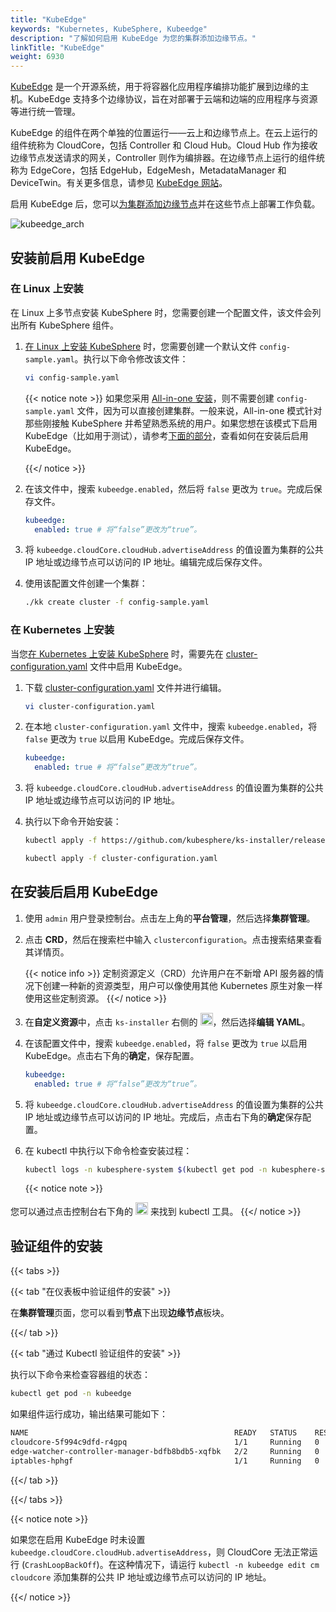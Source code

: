 ```yaml
---
title: "KubeEdge"
keywords: "Kubernetes, KubeSphere, Kubeedge"
description: "了解如何启用 KubeEdge 为您的集群添加边缘节点。"
linkTitle: "KubeEdge"
weight: 6930
---
```


[KubeEdge](https://kubeedge.io/zh/) 是一个开源系统，用于将容器化应用程序编排功能扩展到边缘的主机。KubeEdge 支持多个边缘协议，旨在对部署于云端和边端的应用程序与资源等进行统一管理。

KubeEdge 的组件在两个单独的位置运行——云上和边缘节点上。在云上运行的组件统称为 CloudCore，包括 Controller 和 Cloud Hub。Cloud Hub 作为接收边缘节点发送请求的网关，Controller 则作为编排器。在边缘节点上运行的组件统称为 EdgeCore，包括 EdgeHub，EdgeMesh，MetadataManager 和 DeviceTwin。有关更多信息，请参见 [KubeEdge 网站](https://kubeedge.io/zh/)。

启用 KubeEdge 后，您可以[为集群添加边缘节点](../../installing-on-linux/cluster-operation/add-edge-nodes/)并在这些节点上部署工作负载。

![kubeedge_arch](/images/docs/zh-cn/enable-pluggable-components/kubeedge/kubeedge_arch.png)

## 安装前启用 KubeEdge

### 在 Linux 上安装

在 Linux 上多节点安装 KubeSphere 时，您需要创建一个配置文件，该文件会列出所有 KubeSphere 组件。

1. [在 Linux 上安装 KubeSphere](../../installing-on-linux/introduction/multioverview/) 时，您需要创建一个默认文件 `config-sample.yaml`。执行以下命令修改该文件：

   ```bash
   vi config-sample.yaml
   ```

   {{< notice note >}}
   如果您采用 [All-in-one 安装](../../quick-start/all-in-one-on-linux/)，则不需要创建 `config-sample.yaml` 文件，因为可以直接创建集群。一般来说，All-in-one 模式针对那些刚接触 KubeSphere 并希望熟悉系统的用户。如果您想在该模式下启用 KubeEdge（比如用于测试），请参考[下面的部分](#在安装后启用-kubeedge)，查看如何在安装后启用 KubeEdge。

   {{</ notice >}}

2. 在该文件中，搜索 `kubeedge.enabled`，然后将 `false` 更改为 `true`。完成后保存文件。

   ```yaml
   kubeedge:
     enabled: true # 将“false”更改为“true”。
   ```

3. 将 `kubeedge.cloudCore.cloudHub.advertiseAddress` 的值设置为集群的公共 IP 地址或边缘节点可以访问的 IP 地址。编辑完成后保存文件。

4. 使用该配置文件创建一个集群：

   ```bash
   ./kk create cluster -f config-sample.yaml
   ```

### 在 Kubernetes 上安装

当您[在 Kubernetes 上安装 KubeSphere](../../installing-on-kubernetes/introduction/overview/) 时，需要先在 [cluster-configuration.yaml](https://github.com/kubesphere/ks-installer/releases/download/v3.2.1/cluster-configuration.yaml) 文件中启用 KubeEdge。

1. 下载 [cluster-configuration.yaml](https://github.com/kubesphere/ks-installer/releases/download/v3.2.1/cluster-configuration.yaml) 文件并进行编辑。

    ```bash
    vi cluster-configuration.yaml
    ```

2. 在本地 `cluster-configuration.yaml` 文件中，搜索 `kubeedge.enabled`，将 `false` 更改为 `true` 以启用 KubeEdge。完成后保存文件。

    ```yaml
    kubeedge:
      enabled: true # 将“false”更改为“true”。
    ```

3. 将 `kubeedge.cloudCore.cloudHub.advertiseAddress` 的值设置为集群的公共 IP 地址或边缘节点可以访问的 IP 地址。

4. 执行以下命令开始安装：

    ```bash
    kubectl apply -f https://github.com/kubesphere/ks-installer/releases/download/v3.2.1/kubesphere-installer.yaml
    
    kubectl apply -f cluster-configuration.yaml
    ```

## 在安装后启用 KubeEdge

1. 使用 `admin` 用户登录控制台。点击左上角的**平台管理**，然后选择**集群管理**。
   
2. 点击 **CRD**，然后在搜索栏中输入 `clusterconfiguration`。点击搜索结果查看其详情页。

    {{< notice info >}}
定制资源定义（CRD）允许用户在不新增 API 服务器的情况下创建一种新的资源类型，用户可以像使用其他 Kubernetes 原生对象一样使用这些定制资源。
    {{</ notice >}}

3. 在**自定义资源**中，点击 `ks-installer` 右侧的 <img src="/images/docs/zh-cn/enable-pluggable-components/kubeedge/three-dots.png" height="20px">，然后选择**编辑 YAML**。
   
4. 在该配置文件中，搜索 `kubeedge.enabled`，将 `false` 更改为 `true` 以启用 KubeEdge。点击右下角的**确定**，保存配置。

    ```yaml
    kubeedge:
      enabled: true # 将“false”更改为“true”。
    ```

5. 将 `kubeedge.cloudCore.cloudHub.advertiseAddress` 的值设置为集群的公共 IP 地址或边缘节点可以访问的 IP 地址。完成后，点击右下角的**确定**保存配置。

6. 在 kubectl 中执行以下命令检查安装过程：

    ```bash
    kubectl logs -n kubesphere-system $(kubectl get pod -n kubesphere-system -l app=ks-install -o jsonpath='{.items[0].metadata.name}') -f
    ```

    {{< notice note >}}

您可以通过点击控制台右下角的 <img src="/images/docs/zh-cn/enable-pluggable-components/kubeedge/hammer.png" height="20px"> 来找到 kubectl 工具。
    {{</ notice >}}

## 验证组件的安装

{{< tabs >}}

{{< tab "在仪表板中验证组件的安装" >}}

在**集群管理**页面，您可以看到**节点**下出现**边缘节点**板块。

{{</ tab >}}

{{< tab "通过 Kubectl 验证组件的安装" >}}

执行以下命令来检查容器组的状态：

```bash
kubectl get pod -n kubeedge
```

如果组件运行成功，输出结果可能如下：

```bash
NAME                                              READY   STATUS    RESTARTS   AGE
cloudcore-5f994c9dfd-r4gpq                        1/1     Running   0          5h13m
edge-watcher-controller-manager-bdfb8bdb5-xqfbk   2/2     Running   0          5h13m
iptables-hphgf                                    1/1     Running   0          5h13m
```

{{</ tab >}}

{{</ tabs >}}

{{< notice note >}}

如果您在启用 KubeEdge 时未设置 `kubeedge.cloudCore.cloudHub.advertiseAddress`，则 CloudCore 无法正常运行 (`CrashLoopBackOff`)。在这种情况下，请运行 `kubectl -n kubeedge edit cm cloudcore` 添加集群的公共 IP 地址或边缘节点可以访问的 IP 地址。

{{</ notice >}}
